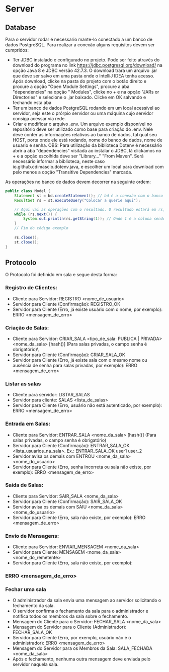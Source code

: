 # Server
## Database
Para o servidor rodar é necessario mante-lo conectado a um banco de dados PostgreSQL. Para realizar a conexão alguns requisitos devem ser cumpridos:
* Ter JDBC instalado e configurado no projeto. Pode ser feito através do download do programa no link https://jdbc.postgresql.org/download/ na opção Java 8 e JDBC versão 42.7.3. O download trará um arquivo .jar que deve ser salvo em uma pasta onde o IntelliJ IDEA tenha acesso. Após download, clicke na pasta do projeto com o botão direito e procure a opção "Open Module Settings", procure a aba "dependencies" na opção " Modules", clicke no + e na opção "JARs or Directories" e selecione o .jar baixado. Clicke em OK salvando e fechando esta aba
* Ter um banco de dados PostgreSQL rodando em um local acessível ao servidor, seja este o prórpio servidor ou uma máquina cujo servidor consiga acessar via rede.
* Criar e modificar o arquivo .env. Um arquivo exemplo disponível no repositório deve ser utilizado como base para criação do .env. Nele deve conter as informações relativos ao banco de dados, tal qual seu HOST, porta onde ele está rodando, nome do banco de dados, nome de usuario e senha.
OBS: Para utilização da biblioteca Dotenv é necessário abrir a aba "dependencies" visitada ao instalar o JDBC, lá clickamos no + e a opção escolhida deve ser "Library..." "From Maven". Será necessário informar a biblioteca, neste caso io.github.cdimascio.dotenv.java, e escolher um local para download com pelo menos a opção "Transitive Dependencies" marcada.

As operações no banco de dados devem decorrer na seguinte ordem:
```java
public class Model {
    Statement st = bd.createStatement(); // bd é a conexão com o banco de dados
    ResultSet rs = st.executeQuery("Colocar a querie aqui");

    // Aqui vai as operações com o resultado. O resultado estará em rs, portanto caso queira escrever o resultado de um select, por exemplo, o código abaixo servirá. buscar resultado de uma operação como insert ou update não ira retornar um resultado.
    while (rs.next()) {
        System.out.println(rs.getString(1)); // Onde 1 é a coluna sendo lida
    }
    // Fim do código exemplo
    
    rs.close();
    st.close();
}
```

## Protocolo
O Protocolo foi definido em sala e segue desta forma:
### Registro de Clientes:
* Cliente para Servidor: REGISTRO <nome_de_usuario>
* Servidor para Cliente (Confirmação): REGISTRO_OK
* Servidor para Cliente (Erro, já existe usuário com o nome, por exemplo): ERRO
<mensagem_de_erro>
### Criação de Salas:
* Cliente para Servidor: CRIAR_SALA <tipo_de_sala: PUBLICA | PRIVADA> <nome_da_sala> [hash(<senha>)] (Para salas privadas, o campo senha é obrigatório)\
* Servidor para Cliente (Confirmação): CRIAR_SALA_OK
* Servidor para Cliente (Erro, já existe sala com o mesmo nome ou ausência de senha para
salas privadas, por exemplo): ERRO <mensagem_de_erro>
### Listar as salas
* Cliente para servidor: LISTAR_SALAS
* Servidor para cliente: SALAS <lista_de_salas>
* Servidor para Cliente (Erro, usuário não está autenticado, por exemplo): ERRO
<mensagem_de_erro>
### Entrada em Salas:
* Cliente para Servidor: ENTRAR_SALA <nome_da_sala> [hash(<senha>)] (Para
salas privadas, o campo senha é obrigatório)
* Servidor para Cliente (Confirmação): ENTRAR_SALA_OK
<lista_usuarios_na_sala>. Ex.: ENTRAR_SALA_OK user1 user_2
* Servidor avisa os demais com ENTROU <nome_da_sala>
<nome_do_usuario>
* Servidor para Cliente (Erro, senha incorreta ou sala não existe, por exemplo): ERRO
<mensagem_de_erro>
### Saída de Salas:
* Cliente para Servidor: SAIR_SALA <nome_da_sala> 
* Servidor para Cliente (Confirmação): SAIR_SALA_OK 
* Servidor avisa os demais com SAIU <nome_da_sala>
<nome_do_usuario>
* Servidor para Cliente (Erro, sala não existe, por exemplo): ERRO
<mensagem_de_erro>
### Envio de Mensagens:
* Cliente para Servidor: ENVIAR_MENSAGEM <nome_da_sala> <mensagem> 
* Servidor para Cliente: MENSAGEM <nome_da_sala>
<nome_do_remetente> <mensagem>
* Servidor para Cliente (Erro, sala não existe, por exemplo):
### ERRO <mensagem_de_erro>
### Fechar uma sala
* O administrador da sala envia uma mensagem ao servidor
solicitando o fechamento da sala.
* O servidor confirma o fechamento da sala para o administrador
e notifica todos os membros da sala sobre o fechamento.
* Mensagem do Cliente para o Servidor: FECHAR_SALA <nome_da_sala>
* Mensagem do Servidor para o Cliente (Administrador): FECHAR_SALA_OK
* Servidor para Cliente (Erro, por exemplo, usuário não é o administrador): ERRO
<mensagem_de_erro>
* Mensagem do Servidor para os Membros da Sala: SALA_FECHADA <nome_da_sala>
* Após o fechamento, nenhuma outra mensagem deve enviada pelo
servidor naquela sala.
